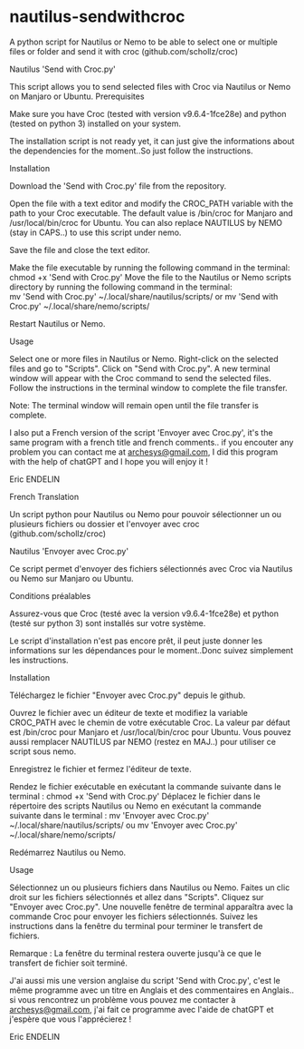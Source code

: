 # nautilus-sendwithcroc
A python script for Nautilus or Nemo to be able to select one or multiple files or folder and send it with croc (github.com/schollz/croc)

Nautilus 'Send with Croc.py'

This script allows you to send selected files with Croc via Nautilus or Nemo on Manjaro or Ubuntu.
Prerequisites

Make sure you have Croc (tested with version v9.6.4-1fce28e) and python (tested on python 3) installed on your system.

The installation script is not ready yet, it can just give the informations about the dependencies for the moment..So just follow the instructions.

Installation

Download the 'Send with Croc.py' file from the repository.
    
Open the file with a text editor and modify the CROC_PATH variable with the path to your Croc executable. The default value is /bin/croc for Manjaro and /usr/local/bin/croc for Ubuntu.
You can also replace NAUTILUS by NEMO (stay in CAPS..) to use this script under nemo.

Save the file and close the text editor.

Make the file executable by running the following command in the terminal: 
    chmod +x 'Send with Croc.py'
Move the file to the Nautilus or Nemo scripts directory by running the following command in the terminal:  
    mv 'Send with Croc.py' ~/.local/share/nautilus/scripts/
    or
    mv 'Send with Croc.py' ~/.local/share/nemo/scripts/
    
Restart Nautilus or Nemo.

Usage

Select one or more files in Nautilus or Nemo.
    Right-click on the selected files and go to "Scripts".
    Click on "Send with Croc.py".
    A new terminal window will appear with the Croc command to send the selected files.
    Follow the instructions in the terminal window to complete the file transfer.

Note: The terminal window will remain open until the file transfer is complete.

I also put a French version of the script 'Envoyer avec Croc.py', it's the same program with a french title and french comments..
if you encouter any problem you can contact me at archesys@gmail.com, I did this program with the help of chatGPT and I hope you will enjoy it !

Eric ENDELIN

French Translation

Un script python pour Nautilus ou Nemo pour pouvoir sélectionner un ou plusieurs fichiers ou dossier et l'envoyer avec croc (github.com/schollz/croc)

Nautilus 'Envoyer avec Croc.py'

Ce script permet d'envoyer des fichiers sélectionnés avec Croc via Nautilus ou Nemo sur Manjaro ou Ubuntu.

Conditions préalables

Assurez-vous que Croc (testé avec la version v9.6.4-1fce28e) et python (testé sur python 3) sont installés sur votre système.

Le script d'installation n'est pas encore prêt, il peut juste donner les informations sur les dépendances pour le moment..Donc suivez simplement les instructions.


Installation

Téléchargez le fichier "Envoyer avec Croc.py" depuis le github.

Ouvrez le fichier avec un éditeur de texte et modifiez la variable CROC_PATH avec le chemin de votre exécutable Croc. La valeur par défaut est /bin/croc pour Manjaro et /usr/local/bin/croc pour Ubuntu.
Vous pouvez aussi remplacer NAUTILUS par NEMO (restez en MAJ..) pour utiliser ce script sous nemo.

Enregistrez le fichier et fermez l'éditeur de texte.

Rendez le fichier exécutable en exécutant la commande suivante dans le terminal : chmod +x 'Send with Croc.py' Déplacez le fichier dans le répertoire des scripts Nautilus ou Nemo en exécutant la commande suivante dans le terminal :
mv 'Envoyer avec Croc.py' ~/.local/share/nautilus/scripts/ ou mv 'Envoyer avec Croc.py' ~/.local/share/nemo/scripts/

Redémarrez Nautilus ou Nemo.

Usage

Sélectionnez un ou plusieurs fichiers dans Nautilus ou Nemo. Faites un clic droit sur les fichiers sélectionnés et allez dans "Scripts". Cliquez sur "Envoyer avec Croc.py". Une nouvelle fenêtre de terminal apparaîtra avec la commande Croc pour envoyer les fichiers sélectionnés. Suivez les instructions dans la fenêtre du terminal pour terminer le transfert de fichiers.

Remarque : La fenêtre du terminal restera ouverte jusqu'à ce que le transfert de fichier soit terminé.

J'ai aussi mis une version anglaise du script 'Send with Croc.py', c'est le même programme avec un titre en Anglais et des commentaires en Anglais.. si vous rencontrez un problème vous pouvez me contacter à archesys@gmail.com, j'ai fait ce programme avec l'aide de chatGPT et j'espère que vous l'apprécierez !

Eric ENDELIN

